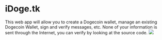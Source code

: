 # iDoge.tk
This web app will allow you to create a Dogecoin wallet, manage an existing Dogecoin Wallet, sign and verify messages, etc.
None of your information is sent through the Internet, you can verify by looking at the source code.
[![](https://themerkle.com/wp-content/uploads/2014/06/dogecoin-title.jpg)](https://www.google.com)
